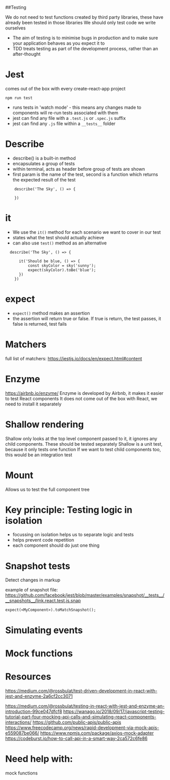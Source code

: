 ##Testing

We do not need to test functions created by third party libraries, these have already been tested in those libraries
We should only test code we write ourselves


- The aim of testing is to minimise bugs in production and to make sure your application behaves as you expect it to
- TDD treats testing as part of the development process, rather than an after-thought

# Jest
comes out of the box with every create-react-app project
```
npm run test
```

- runs tests in 'watch mode' - this means any changes made to components will re-run tests associated with them
- jest can find any file with a `.test.js` or `.spec.js` suffix
- jest can find any `.js` file within a `__tests__` folder

# Describe
- describe() is a built-in method
- encapsulates a group of tests
- within terminal, acts as header before group of tests are shown
- first param is the name of the test, second is a function which returns the expected result of the test

```
    describe('The Sky', () => {

    })
```

# it
- We use the `it()` method for each scenario we want to cover in our test
- states what the test should actually achieve
- can also use `test()` method as an alternative

```
  describe('The Sky', () => {

      it('Should be blue, () => {
          const skyColor = sky('sunny');
          expect(skyColor).toBe('blue');
      })
    })
```


# expect 
- `expect()` method makes an assertion
- the assertion will return true or false. If true is return, the test passes, it false is returned, test fails

# Matchers
full list of matchers: 
https://jestjs.io/docs/en/expect.html#content

# Enzyme
https://airbnb.io/enzyme/
Enzyme is developed by Airbnb, it makes it easier to test React components
It does not come out of the box with React, we need to install it separately

# Shallow rendering
Shallow only looks at the top level component passed to it, it ignores any child components. These should be tested separately
Shallow is a unit test, because it only tests one function
If we want to test child components too, this would be an integration test

# Mount
Allows us to test the full component tree

# Key principle: Testing logic in isolation
- focussing on isolation helps us to separate logic and tests
- helps prevent code repetition
- each component should do just one thing


# Snapshot tests
Detect changes in markup

example of snapshot file: https://github.com/facebook/jest/blob/master/examples/snapshot/__tests__/__snapshots__/link.react.test.js.snap

```
expect(<MyComponent>).toMatchSnapshot();
```

# Simulating events

# Mock functions

# Resources
https://medium.com/@rossbulat/test-driven-development-in-react-with-jest-and-enzyme-2a6cf2cc3071

https://medium.com/@rossbulat/testing-in-react-with-jest-and-enzyme-an-introduction-99ce047dfcf8
https://wanago.io/2018/09/17/javascript-testing-tutorial-part-four-mocking-api-calls-and-simulating-react-components-interactions/
https://github.com/public-apis/public-apis 
https://www.freecodecamp.org/news/rapid-development-via-mock-apis-e559087be066/
https://www.npmjs.com/package/axios-mock-adapter
https://codeburst.io/how-to-call-api-in-a-smart-way-2ca572c6fe86

# Need help with:
mock functions